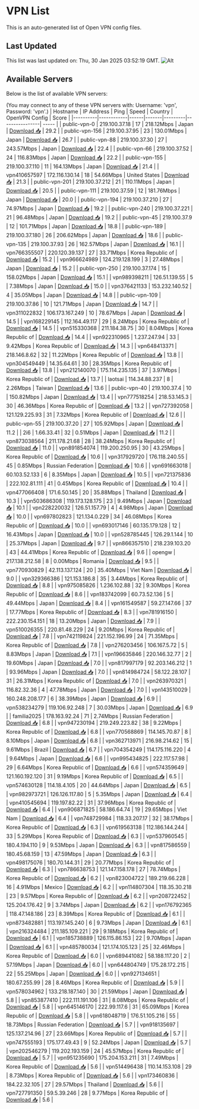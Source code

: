 # VPN List

This is an auto-generated list of Open VPN config files.

## Last Updated

This list was last updated on: Thu, 30 Jan 2025 03:52:19 GMT.
![Alt](https://repobeats.axiom.co/api/embed/186b98318ef1479477931607c1ad7d823f12451f.svg "Repobeats analytics image")

## Available Servers

Below is the list of available VPN servers:

(You may connect to any of these VPN servers with: Username: 'vpn', Password: 'vpn'.)
| Hostname | IP Address | Ping | Speed | Country | OpenVPN Config | Score |
|----------|------------|------|-------|---------|----------------| ----- |
| public-vpn-0 | 219.100.37.18 | 17 | 218.12Mbps | Japan | [Download 📥](./configs/server_0_JP.ovpn) | 29.2 |
| public-vpn-156 | 219.100.37.95 | 23 | 130.01Mbps | Japan | [Download 📥](./configs/server_1_JP.ovpn) | 26.7 |
| public-vpn-88 | 219.100.37.30 | 27 | 243.57Mbps | Japan | [Download 📥](./configs/server_2_JP.ovpn) | 22.4 |
| public-vpn-66 | 219.100.37.52 | 24 | 116.83Mbps | Japan | [Download 📥](./configs/server_3_JP.ovpn) | 22.2 |
| public-vpn-155 | 219.100.37.110 | 11 | 164.13Mbps | Japan | [Download 📥](./configs/server_4_JP.ovpn) | 21.4 |
| vpn410657597 | 172.116.130.14 | 18 | 54.66Mbps | United States | [Download 📥](./configs/server_5_US.ovpn) | 21.3 |
| public-vpn-201 | 219.100.37.212 | 21 | 110.11Mbps | Japan | [Download 📥](./configs/server_6_JP.ovpn) | 20.5 |
| public-vpn-111 | 219.100.37.59 | 12 | 181.76Mbps | Japan | [Download 📥](./configs/server_7_JP.ovpn) | 20.0 |
| public-vpn-194 | 219.100.37.210 | 27 | 74.97Mbps | Japan | [Download 📥](./configs/server_8_JP.ovpn) | 19.2 |
| public-vpn-240 | 219.100.37.221 | 21 | 96.48Mbps | Japan | [Download 📥](./configs/server_9_JP.ovpn) | 19.2 |
| public-vpn-45 | 219.100.37.9 | 12 | 101.71Mbps | Japan | [Download 📥](./configs/server_10_JP.ovpn) | 18.8 |
| public-vpn-189 | 219.100.37.180 | 26 | 206.62Mbps | Japan | [Download 📥](./configs/server_11_JP.ovpn) | 18.6 |
| public-vpn-135 | 219.100.37.93 | 26 | 162.57Mbps | Japan | [Download 📥](./configs/server_12_JP.ovpn) | 16.1 |
| vpn766355507 | 220.120.39.137 | 27 | 33.71Mbps | Korea Republic of | [Download 📥](./configs/server_13_KR.ovpn) | 15.2 |
| vpn966624989 | 124.219.128.199 | 3 | 27.48Mbps | Japan | [Download 📥](./configs/server_14_JP.ovpn) | 15.2 |
| public-vpn-250 | 219.100.37.174 | 15 | 158.02Mbps | Japan | [Download 📥](./configs/server_15_JP.ovpn) | 15.1 |
| vpn989398211 | 126.51.139.55 | 5 | 7.38Mbps | Japan | [Download 📥](./configs/server_16_JP.ovpn) | 15.0 |
| vpn376421133 | 153.232.140.52 | 4 | 35.05Mbps | Japan | [Download 📥](./configs/server_17_JP.ovpn) | 14.8 |
| public-vpn-109 | 219.100.37.86 | 10 | 121.71Mbps | Japan | [Download 📥](./configs/server_18_JP.ovpn) | 14.7 |
| vpn311022832 | 106.173.167.249 | 10 | 78.67Mbps | Japan | [Download 📥](./configs/server_19_JP.ovpn) | 14.5 |
| vpn168229145 | 112.164.49.117 | 29 | 8.24Mbps | Korea Republic of | [Download 📥](./configs/server_20_KR.ovpn) | 14.5 |
| vpn515330368 | 211.184.38.75 | 30 | 8.04Mbps | Korea Republic of | [Download 📥](./configs/server_21_KR.ovpn) | 14.4 |
| vpn922310965 | 1.237.247.94 | 33 | 9.42Mbps | Korea Republic of | [Download 📥](./configs/server_22_KR.ovpn) | 14.3 |
| vpn648413371 | 218.146.8.62 | 32 | 11.22Mbps | Korea Republic of | [Download 📥](./configs/server_23_KR.ovpn) | 13.8 |
| vpn304549449 | 14.35.64.61 | 30 | 28.35Mbps | Korea Republic of | [Download 📥](./configs/server_24_KR.ovpn) | 13.8 |
| vpn212140070 | 175.114.235.135 | 37 | 3.97Mbps | Korea Republic of | [Download 📥](./configs/server_25_KR.ovpn) | 13.7 |
| laotsai | 114.34.88.237 | 8 | 2.26Mbps | Taiwan | [Download 📥](./configs/server_26_TW.ovpn) | 13.6 |
| public-vpn-40 | 219.100.37.4 | 10 | 150.82Mbps | Japan | [Download 📥](./configs/server_27_JP.ovpn) | 13.4 |
| vpn777518254 | 218.53.145.3 | 30 | 46.36Mbps | Korea Republic of | [Download 📥](./configs/server_28_KR.ovpn) | 13.2 |
| vpn727392058 | 121.129.225.93 | 31 | 7.32Mbps | Korea Republic of | [Download 📥](./configs/server_29_KR.ovpn) | 12.6 |
| public-vpn-55 | 219.100.37.20 | 27 | 105.92Mbps | Japan | [Download 📥](./configs/server_30_JP.ovpn) | 11.2 |
| 2i6 | 1.66.33.41 | 32 | 0.51Mbps | Japan | [Download 📥](./configs/server_31_JP.ovpn) | 11.2 |
| vpn873038564 | 211.178.21.68 | 28 | 38.24Mbps | Korea Republic of | [Download 📥](./configs/server_32_KR.ovpn) | 11.0 |
| vpn891854074 | 119.200.250.95 | 30 | 43.25Mbps | Korea Republic of | [Download 📥](./configs/server_33_KR.ovpn) | 10.6 |
| vpn317929720 | 176.118.240.55 | 45 | 0.85Mbps | Russian Federation | [Download 📥](./configs/server_34_RU.ovpn) | 10.6 |
| vpn691663018 | 60.103.52.133 | 6 | 8.35Mbps | Japan | [Download 📥](./configs/server_35_JP.ovpn) | 10.5 |
| vpn721375836 | 222.102.81.111 | 41 | 0.45Mbps | Korea Republic of | [Download 📥](./configs/server_36_KR.ovpn) | 10.4 |
| vpn477066408 | 171.6.50.145 | 20 | 35.88Mbps | Thailand | [Download 📥](./configs/server_37_TH.ovpn) | 10.3 |
| vpn503686308 | 119.173.128.175 | 23 | 9.49Mbps | Japan | [Download 📥](./configs/server_38_JP.ovpn) | 10.1 |
| vpn228220032 | 126.51.157.79 | 4 | 4.98Mbps | Japan | [Download 📥](./configs/server_39_JP.ovpn) | 10.0 |
| vpn697802823 | 121.134.0.229 | 34 | 46.08Mbps | Korea Republic of | [Download 📥](./configs/server_40_KR.ovpn) | 10.0 |
| vpn693017146 | 60.135.179.128 | 12 | 16.43Mbps | Japan | [Download 📥](./configs/server_41_JP.ovpn) | 10.0 |
| vpn528785445 | 126.29.1.144 | 10 | 25.37Mbps | Japan | [Download 📥](./configs/server_42_JP.ovpn) | 9.7 |
| vpn866357510 | 218.239.103.20 | 43 | 44.41Mbps | Korea Republic of | [Download 📥](./configs/server_43_KR.ovpn) | 9.6 |
| opengw | 217.138.212.58 | 8 | 0.00Mbps | Romania | [Download 📥](./configs/server_44_RO.ovpn) | 9.5 |
| vpn770930829 | 42.113.137.124 | 20 | 35.40Mbps | Viet Nam | [Download 📥](./configs/server_45_VN.ovpn) | 9.0 |
| vpn329366386 | 121.153.186.8 | 35 | 3.44Mbps | Korea Republic of | [Download 📥](./configs/server_46_KR.ovpn) | 8.8 |
| vpn975085826 | 1.236.102.88 | 32 | 9.30Mbps | Korea Republic of | [Download 📥](./configs/server_47_KR.ovpn) | 8.6 |
| vpn183742099 | 60.73.52.136 | 5 | 49.44Mbps | Japan | [Download 📥](./configs/server_48_JP.ovpn) | 8.4 |
| vpn161549587 | 59.27.147.66 | 37 | 17.77Mbps | Korea Republic of | [Download 📥](./configs/server_49_KR.ovpn) | 8.3 |
| vpn781916150 | 222.230.154.151 | 18 | 13.20Mbps | Japan | [Download 📥](./configs/server_50_JP.ovpn) | 7.9 |
| vpn510026355 | 220.81.48.229 | 24 | 9.20Mbps | Korea Republic of | [Download 📥](./configs/server_51_KR.ovpn) | 7.8 |
| vpn742119824 | 221.152.196.99 | 24 | 71.35Mbps | Korea Republic of | [Download 📥](./configs/server_52_KR.ovpn) | 7.8 |
| vpn276203456 | 106.167.5.72 | 5 | 8.83Mbps | Japan | [Download 📥](./configs/server_53_JP.ovpn) | 7.1 |
| vpn196635846 | 220.146.32.77 | 2 | 19.60Mbps | Japan | [Download 📥](./configs/server_54_JP.ovpn) | 7.0 |
| vpn817997179 | 92.203.146.212 | 1 | 93.96Mbps | Japan | [Download 📥](./configs/server_55_JP.ovpn) | 7.0 |
| vpn814984724 | 58.122.28.107 | 31 | 26.31Mbps | Korea Republic of | [Download 📥](./configs/server_56_KR.ovpn) | 7.0 |
| vpn263970321 | 116.82.32.36 | 4 | 47.78Mbps | Japan | [Download 📥](./configs/server_57_JP.ovpn) | 7.0 |
| vpn143510029 | 160.248.208.177 | 6 | 38.39Mbps | Japan | [Download 📥](./configs/server_58_JP.ovpn) | 6.9 |
| vpn538234279 | 119.106.92.248 | 7 | 30.03Mbps | Japan | [Download 📥](./configs/server_59_JP.ovpn) | 6.9 |
| familia2025 | 178.163.92.24 | 71 | 2.74Mbps | Russian Federation | [Download 📥](./configs/server_60_RU.ovpn) | 6.8 |
| vpn947230194 | 219.249.223.82 | 38 | 9.22Mbps | Korea Republic of | [Download 📥](./configs/server_61_KR.ovpn) | 6.8 |
| vpn770568869 | 114.145.70.87 | 8 | 8.10Mbps | Japan | [Download 📥](./configs/server_62_JP.ovpn) | 6.8 |
| vpn362713971 | 216.98.214.62 | 15 | 9.61Mbps | Brazil | [Download 📥](./configs/server_63_BR.ovpn) | 6.7 |
| vpn704354249 | 114.175.116.220 | 4 | 9.64Mbps | Japan | [Download 📥](./configs/server_64_JP.ovpn) | 6.6 |
| vpn995434825 | 222.117.57.98 | 29 | 6.64Mbps | Korea Republic of | [Download 📥](./configs/server_65_KR.ovpn) | 6.6 |
| vpn574359649 | 121.160.192.120 | 31 | 9.19Mbps | Korea Republic of | [Download 📥](./configs/server_66_KR.ovpn) | 6.5 |
| vpn574630128 | 114.18.4.105 | 20 | 44.64Mbps | Japan | [Download 📥](./configs/server_67_JP.ovpn) | 6.5 |
| vpn982973721 | 126.126.117.80 | 5 | 5.35Mbps | Japan | [Download 📥](./configs/server_68_JP.ovpn) | 6.4 |
| vpn410545694 | 119.197.82.22 | 31 | 37.96Mbps | Korea Republic of | [Download 📥](./configs/server_69_KR.ovpn) | 6.4 |
| vpn906871825 | 58.186.64.74 | 19 | 29.65Mbps | Viet Nam | [Download 📥](./configs/server_70_VN.ovpn) | 6.4 |
| vpn748729984 | 118.33.207.17 | 32 | 38.17Mbps | Korea Republic of | [Download 📥](./configs/server_71_KR.ovpn) | 6.3 |
| vpn619563138 | 112.186.144.244 | 33 | 5.29Mbps | Korea Republic of | [Download 📥](./configs/server_72_KR.ovpn) | 6.3 |
| vpn537960545 | 180.4.194.110 | 9 | 9.53Mbps | Japan | [Download 📥](./configs/server_73_JP.ovpn) | 6.3 |
| vpn817586559 | 180.45.68.159 | 13 | 47.59Mbps | Japan | [Download 📥](./configs/server_74_JP.ovpn) | 6.3 |
| vpn498175076 | 180.70.144.31 | 29 | 20.77Mbps | Korea Republic of | [Download 📥](./configs/server_75_KR.ovpn) | 6.3 |
| vpn786638753 | 121.147.158.178 | 27 | 78.74Mbps | Korea Republic of | [Download 📥](./configs/server_76_KR.ovpn) | 6.2 |
| vpn823004722 | 189.219.66.228 | 16 | 4.91Mbps | Mexico | [Download 📥](./configs/server_77_MX.ovpn) | 6.2 |
| vpn114807304 | 118.35.30.218 | 23 | 9.57Mbps | Korea Republic of | [Download 📥](./configs/server_78_KR.ovpn) | 6.2 |
| vpn208722452 | 125.204.176.42 | 9 | 3.74Mbps | Japan | [Download 📥](./configs/server_79_JP.ovpn) | 6.2 |
| vpn176792365 | 118.47.148.186 | 23 | 8.39Mbps | Korea Republic of | [Download 📥](./configs/server_80_KR.ovpn) | 6.1 |
| vpn873482881 | 113.197.145.240 | 6 | 9.73Mbps | Japan | [Download 📥](./configs/server_81_JP.ovpn) | 6.1 |
| vpn216324484 | 211.185.109.221 | 29 | 9.18Mbps | Korea Republic of | [Download 📥](./configs/server_82_KR.ovpn) | 6.1 |
| vpn185738889 | 126.115.86.153 | 22 | 9.70Mbps | Japan | [Download 📥](./configs/server_83_JP.ovpn) | 6.1 |
| vpn485780034 | 121.174.105.123 | 25 | 32.46Mbps | Korea Republic of | [Download 📥](./configs/server_84_KR.ovpn) | 6.0 |
| vpn689441082 | 58.188.117.20 | 2 | 57.19Mbps | Japan | [Download 📥](./configs/server_85_JP.ovpn) | 6.0 |
| vpn644804749 | 175.28.172.215 | 22 | 55.25Mbps | Japan | [Download 📥](./configs/server_86_JP.ovpn) | 6.0 |
| vpn927134651 | 180.67.255.99 | 28 | 8.46Mbps | Korea Republic of | [Download 📥](./configs/server_87_KR.ovpn) | 5.9 |
| vpn578034962 | 133.218.187.140 | 30 | 21.59Mbps | Japan | [Download 📥](./configs/server_88_JP.ovpn) | 5.8 |
| vpn853877410 | 222.111.191.106 | 31 | 8.08Mbps | Korea Republic of | [Download 📥](./configs/server_89_KR.ovpn) | 5.8 |
| vpn645146170 | 222.99.117.6 | 31 | 65.09Mbps | Korea Republic of | [Download 📥](./configs/server_90_KR.ovpn) | 5.8 |
| vpn618048719 | 176.51.105.216 | 55 | 18.73Mbps | Russian Federation | [Download 📥](./configs/server_91_RU.ovpn) | 5.7 |
| vpn918135697 | 125.137.214.96 | 27 | 23.66Mbps | Korea Republic of | [Download 📥](./configs/server_92_KR.ovpn) | 5.7 |
| vpn747555193 | 175.177.49.43 | 9 | 52.24Mbps | Japan | [Download 📥](./configs/server_93_JP.ovpn) | 5.7 |
| vpn202546279 | 119.202.193.159 | 24 | 45.57Mbps | Korea Republic of | [Download 📥](./configs/server_94_KR.ovpn) | 5.7 |
| vpn951235690 | 175.204.153.211 | 31 | 7.49Mbps | Korea Republic of | [Download 📥](./configs/server_95_KR.ovpn) | 5.6 |
| vpn514496438 | 110.14.153.108 | 29 | 8.73Mbps | Korea Republic of | [Download 📥](./configs/server_96_KR.ovpn) | 5.6 |
| vpn173460836 | 184.22.32.105 | 27 | 29.57Mbps | Thailand | [Download 📥](./configs/server_97_TH.ovpn) | 5.6 |
| vpn727791350 | 59.5.39.246 | 28 | 9.77Mbps | Korea Republic of | [Download 📥](./configs/server_98_KR.ovpn) | 5.6 |
